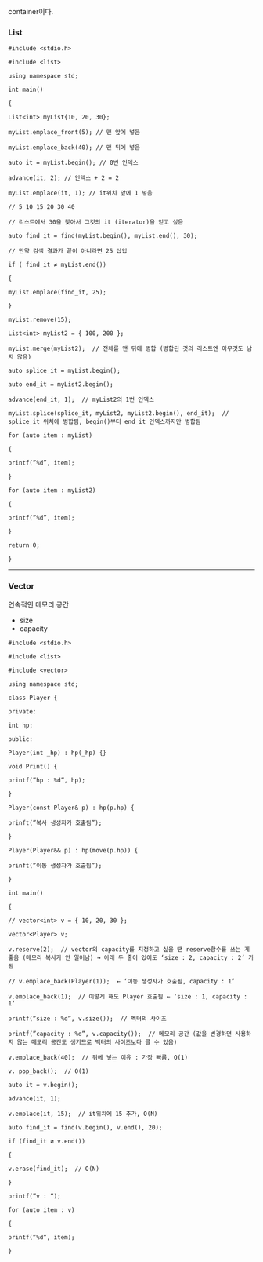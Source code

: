container이다.

### List

`#include <stdio.h>`

`#include <list>`

`using namespace std;` 

`int main()`

`{`

`List<int> myList{10, 20, 30};`

`myList.emplace_front(5); // 맨 앞에 넣음`

`myList.emplace_back(40); // 맨 뒤에 넣음`

`auto it = myList.begin(); // 0번 인덱스`

`advance(it, 2); // 인덱스 + 2 = 2`

`myList.emplace(it, 1); // it위치 앞에 1 넣음`

`// 5 10 15 20 30 40`

`// 리스트에서 30을 찾아서 그것의 it (iterator)을 얻고 싶음`

`auto find_it = find(myList.begin(), myList.end(), 30);`

`// 만약 검색 결과가 끝이 아니라면 25 삽입`

`if ( find_it ≠ myList.end())`

`{`

`myList.emplace(find_it, 25);`

`}`

`myList.remove(15);`

`List<int> myList2 = { 100, 200 };`

`myList.merge(myList2);  // 전체를 맨 뒤에 병합 (병합된 것의 리스트엔 아무것도 남지 않음)`

`auto splice_it = myList.begin();`

`auto end_it = myList2.begin();`

`advance(end_it, 1);  // myList2의 1번 인덱스`

`myList.splice(splice_it, myList2, myList2.begin(), end_it);  // splice_it 위치에 병합됨, begin()부터 end_it 인덱스까지만 병합됨`

`for (auto item : myList)`

`{`

`printf(”%d”, item);`

`}`

`for (auto item : myList2)`

`{`

`printf(”%d”, item);`

`}`

`return 0;`

`}`

---

### Vector

연속적인 메모리 공간

- size
- capacity

`#include <stdio.h>`

`#include <list>`

`#include <vector>`

`using namespace std;`

`class Player {`

`private:`

`int hp;`

`public:`

`Player(int _hp) : hp(_hp) {}`

`void Print() {`

`printf(”hp : %d”, hp);`

`}`

`Player(const Player& p) : hp(p.hp) {`

`prinft(”복사 생성자가 호출됨”);`

`}`

`Player(Player&& p) : hp(move(p.hp)) {`

`prinft(”이동 생성자가 호출됨”);`

`}`

`int main()`

`{`

`// vector<int> v = { 10, 20, 30 };`

`vector<Player> v;`

`v.reserve(2);  // vector의 capacity를 지정하고 싶을 땐 reserve함수를 쓰는 게 좋음 (메모리 복사가 안 일어남) → 아래 두 줄이 있어도 ‘size : 2, capacity : 2’ 가 됨`

`// v.emplace_back(Player(1));  ← ‘이동 생성자가 호출됨, capacity : 1’`

`v.emplace_back(1);  // 이렇게 해도 Player 호출됨 ← ‘size : 1, capacity : 1‘`

`printf(”size : %d”, v.size());  // 벡터의 사이즈`

`printf(”capacity : %d”, v.capacity());  // 메모리 공간 (값을 변경하면 사용하지 않는 메모리 공간도 생기므로 벡터의 사이즈보다 클 수 있음)`

`v.emplace_back(40);  // 뒤에 넣는 이유 : 가장 빠름, O(1)`

`v. pop_back();  // O(1)`

`auto it = v.begin();`

`advance(it, 1);`

`v.emplace(it, 15);  // it위치에 15 추가, O(N)`

`auto find_it = find(v.begin(), v.end(), 20);`

`if (find_it ≠ v.end())`

`{`

`v.erase(find_it);  // O(N)`

`}`

`printf(”v : “);`

`for (auto item : v)`

`{`

`printf(”%d”, item);`

`}`